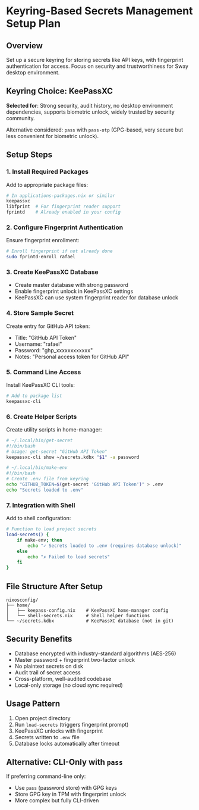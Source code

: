 # Keyring-Based Secrets Management Setup Plan

## Overview
Set up a secure keyring for storing secrets like API keys, with fingerprint authentication for access. Focus on security and trustworthiness for Sway desktop environment.

## Keyring Choice: KeePassXC
**Selected for**: Strong security, audit history, no desktop environment dependencies, supports biometric unlock, widely trusted by security community.

Alternative considered: `pass` with `pass-otp` (GPG-based, very secure but less convenient for biometric unlock).

## Setup Steps

### 1. Install Required Packages
Add to appropriate package files:
```nix
# In applications-packages.nix or similar
keepassxc
libfprint  # For fingerprint reader support
fprintd    # Already enabled in your config
```

### 2. Configure Fingerprint Authentication
Ensure fingerprint enrollment:
```bash
# Enroll fingerprint if not already done
sudo fprintd-enroll rafael
```

### 3. Create KeePassXC Database
- Create master database with strong password
- Enable fingerprint unlock in KeePassXC settings
- KeePassXC can use system fingerprint reader for database unlock

### 4. Store Sample Secret
Create entry for GitHub API token:
- Title: "GitHub API Token"
- Username: "rafael" 
- Password: "ghp_xxxxxxxxxxxx"
- Notes: "Personal access token for GitHub API"

### 5. Command Line Access
Install KeePassXC CLI tools:
```nix
# Add to package list
keepassxc-cli
```

### 6. Create Helper Scripts
Create utility scripts in home-manager:

```bash
# ~/.local/bin/get-secret
#!/bin/bash
# Usage: get-secret "GitHub API Token"
keepassxc-cli show ~/secrets.kdbx "$1" -a password
```

```bash
# ~/.local/bin/make-env
#!/bin/bash
# Create .env file from keyring
echo "GITHUB_TOKEN=$(get-secret 'GitHub API Token')" > .env
echo "Secrets loaded to .env"
```

### 7. Integration with Shell
Add to shell configuration:
```bash
# Function to load project secrets
load-secrets() {
    if make-env; then
        echo "✓ Secrets loaded to .env (requires database unlock)"
    else
        echo "✗ Failed to load secrets"
    fi
}
```

## File Structure After Setup
```
nixosconfig/
├── home/
│   ├── keepass-config.nix    # KeePassXC home-manager config
│   └── shell-secrets.nix     # Shell helper functions
└── ~/secrets.kdbx            # KeePassXC database (not in git)
```

## Security Benefits
- Database encrypted with industry-standard algorithms (AES-256)
- Master password + fingerprint two-factor unlock
- No plaintext secrets on disk
- Audit trail of secret access
- Cross-platform, well-audited codebase
- Local-only storage (no cloud sync required)

## Usage Pattern
1. Open project directory
2. Run `load-secrets` (triggers fingerprint prompt)
3. KeePassXC unlocks with fingerprint
4. Secrets written to `.env` file
5. Database locks automatically after timeout

## Alternative: CLI-Only with `pass`
If preferring command-line only:
- Use `pass` (password store) with GPG keys
- Store GPG key in TPM with fingerprint unlock
- More complex but fully CLI-driven